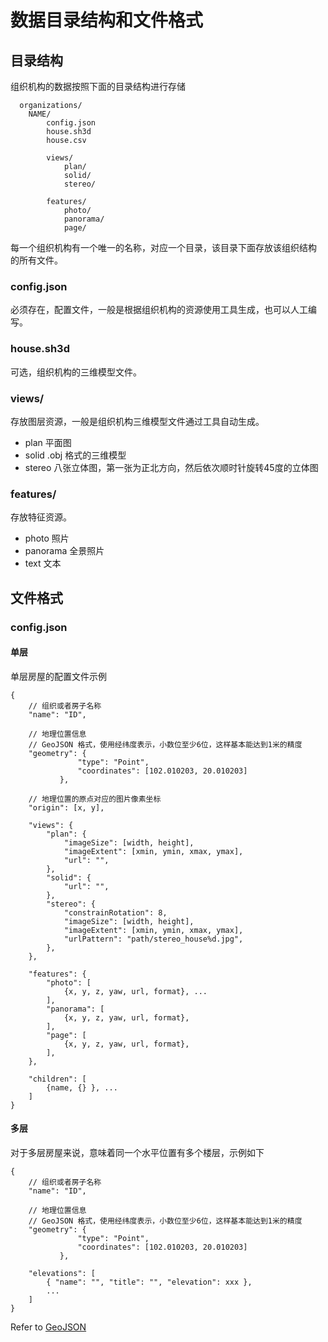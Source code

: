 # 数据目录结构和文件格式 #

## 目录结构 ##

组织机构的数据按照下面的目录结构进行存储

```
  organizations/
    NAME/
        config.json
        house.sh3d
        house.csv

        views/
            plan/
            solid/
            stereo/

        features/
            photo/
            panorama/
            page/
```

每一个组织机构有一个唯一的名称，对应一个目录，该目录下面存放该组织结构
的所有文件。

### config.json ###

必须存在，配置文件，一般是根据组织机构的资源使用工具生成，也可以人工编
写。

### house.sh3d ###

可选，组织机构的三维模型文件。

### views/ ###

存放图层资源，一般是组织机构三维模型文件通过工具自动生成。

* plan   平面图
* solid  .obj 格式的三维模型
* stereo 八张立体图，第一张为正北方向，然后依次顺时针旋转45度的立体图

### features/ ###

存放特征资源。

* photo    照片
* panorama 全景照片
* text     文本

## 文件格式 ##

### config.json ###

#### 单层 ####

单层房屋的配置文件示例

```
{
    // 组织或者房子名称
    "name": "ID",

    // 地理位置信息
    // GeoJSON 格式，使用经纬度表示，小数位至少6位，这样基本能达到1米的精度
    "geometry": {
               "type": "Point",
               "coordinates": [102.010203, 20.010203]
           },

    // 地理位置的原点对应的图片像素坐标
    "origin": [x, y],

    "views": {
        "plan": {
            "imageSize": [width, height],
            "imageExtent": [xmin, ymin, xmax, ymax],
            "url": "",
        },
        "solid": {
            "url": "",
        },
        "stereo": {
            "constrainRotation": 8,
            "imageSize": [width, height],
            "imageExtent": [xmin, ymin, xmax, ymax],
            "urlPattern": "path/stereo_house%d.jpg",
        },
    },

    "features": {
        "photo": [
            {x, y, z, yaw, url, format}, ...
        ],
        "panorama": [
            {x, y, z, yaw, url, format},
        ],
        "page": [
            {x, y, z, yaw, url, format},
        ],
    },

    "children": [
        {name, {} }, ...
    ]
}
```

#### 多层 ####

对于多层房屋来说，意味着同一个水平位置有多个楼层，示例如下

```
{
    // 组织或者房子名称
    "name": "ID",

    // 地理位置信息
    // GeoJSON 格式，使用经纬度表示，小数位至少6位，这样基本能达到1米的精度
    "geometry": {
               "type": "Point",
               "coordinates": [102.010203, 20.010203]
           },

    "elevations": [
        { "name": "", "title": "", "elevation": xxx },
        ...
    ]
}

```

Refer to [GeoJSON](https://tools.ietf.org/html/rfc7946#page-12)
